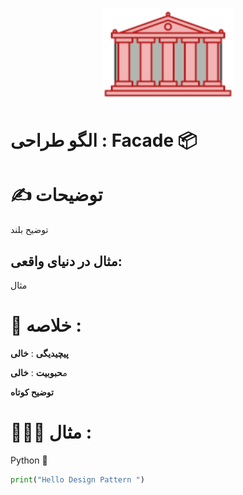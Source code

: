 <p align="center">
  <img src="https://github.com/mojtabapaso/Design-Pattern-Persian/blob/main/img/Structural/facade-mini.png" height="150px" />
</p>

# الگو طراحی :  Facade 📦
 
# ✍️ توضیحات 
توضیح بلند

## مثال در دنیای واقعی:
مثال

 # 📝 خلاصه :
**پیچیدیگی** : **خالی** 

م**حبوبیت** : **خالی**

**توضیح کوتاه**

# 👨🏻‍💻 مثال  :
Python 🐍 


```python
print("Hello Design Pattern ")
```

